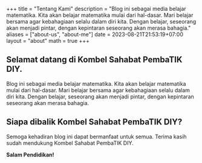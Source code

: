 +++
title = "Tentang Kami"
description = "Blog ini sebagai media belajar matematika. Kita akan belajar matematika mulai dari hal-dasar. Mari belajar bersama agar kebahagiaan selalu dalam diri kita. Dengan belajar, seseorang akan menjadi pintar, dengan kepintaran seseorang akan merasa bahagia."
aliases = ["about-us", "about-me"]
date = 2023-08-21T21:53:19+07:00
layout = "about"
math = true
+++

## Selamat datang di Kombel Sahabat PembaTIK DIY.

Blog ini sebagai media belajar matematika. Kita akan belajar matematika mulai dari hal-dasar. Mari belajar bersama agar kebahagiaan selalu dalam diri kita. Dengan belajar, seseorang akan menjadi pintar, dengan kepintaran seseorang akan merasa bahagia.

## Siapa dibalik Kombel Sahabat PembaTIK DIY?


Semoga kehadiran blog ini dapat bermanfaat untuk semua. Terima kasih sudah mendukung Kombel Sahabat PembaTIK DIY.

**Salam Pendidikan!**
